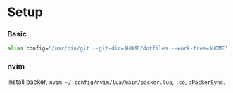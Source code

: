 # Setup
### Basic
```bash
alias config='/usr/bin/git --git-dir=$HOME/dotfiles --work-tree=$HOME'
```

### nvim
Install packer, `nvim ~/.config/nvim/lua/main/packer.lua`, `:so`, `:PackerSync`.

